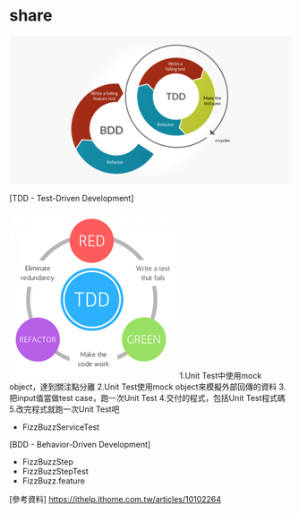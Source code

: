 # share
![image](https://github.com/frieda0503/share_repo/blob/master/tdd_v_bdd_cycle-1024x538.png)

[TDD - Test-Driven Development]

![image](https://github.com/frieda0503/share_repo/blob/master/TDD-e1492712699769-300x300.png)
  1.Unit Test中使用mock object，達到關注點分離
  2.Unit Test使用mock object來模擬外部回傳的資料
  3.把input值當做test case，跑一次Unit Test
  4.交付的程式，包括Unit Test程式碼
  5.改完程式就跑一次Unit Test吧
 
 * FizzBuzzServiceTest

[BDD - Behavior-Driven Development]

 * FizzBuzzStep
 * FizzBuzzStepTest
 * FizzBuzz.feature
 
 
 [參考資料]
 https://ithelp.ithome.com.tw/articles/10102264
